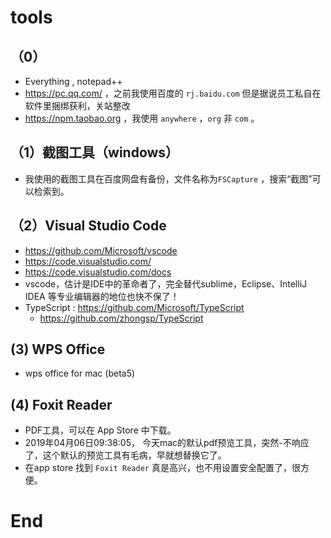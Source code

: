 # tools

## （0）

- Everything , notepad++
- <https://pc.qq.com/> ，之前我使用百度的 `rj.baidu.com` 但是据说员工私自在软件里捆绑获利，关站整改
- <https://npm.taobao.org> ，我使用 `anywhere` ，`org` 非 `com` 。

## （1）截图工具（windows）

- 我使用的截图工具在百度网盘有备份，文件名称为`FSCapture` ，搜索“截图”可以检索到。

## （2）Visual Studio Code

- <https://github.com/Microsoft/vscode>
- <https://code.visualstudio.com/>
- <https://code.visualstudio.com/docs>
- vscode，估计是IDE中的革命者了，完全替代sublime，Eclipse、IntelliJ IDEA 等专业编辑器的地位也快不保了！
- TypeScript : <https://github.com/Microsoft/TypeScript>
  - <https://github.com/zhongsp/TypeScript>

## (3) WPS Office

- wps office for mac (beta5)

## (4) Foxit Reader

- PDF工具，可以在 App Store 中下载。
- 2019年04月06日09:38:05， 今天mac的默认pdf预览工具，突然-不响应了，这个默认的预览工具有毛病，早就想替换它了。
- 在app store 找到 `Foxit Reader` 真是高兴，也不用设置安全配置了，很方便。









# End